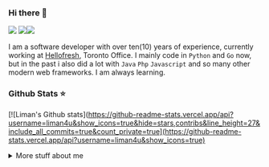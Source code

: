 ### Hi there 👋

![](https://komarev.com/ghpvc/?username=liman4u&color=6aa6f8) ![](https://img.shields.io/github/followers/liman4u?style=social)[![](https://img.shields.io/badge/-Follow-black?style=social&logo=Linkedin)](https://www.linkedin.com/in/llabaran) <br/>

I am a software developer with over ten(10) years of experience, currently working at [Hellofresh](https://hellofresh.com/), Toronto Office.
I mainly code in `Python` and `Go` now, but in the past i also did a lot with `Java` `Php` `Javascript` and so many other modern web frameworks. I am always learning.

### Github Stats ⭐
[![Liman's Github stats](https://github-readme-stats.vercel.app/api?username=liman4u&show_icons=true&hide=stars,contribs&line_height=27&include_all_commits=true&count_private=true](https://github-readme-stats.vercel.app/api?username=liman4u&show_icons=true)

<details>
<summary>
  More stuff about me
</summary>
  
## Education 🎓
- **Bachelor's degree** in Computer Science at Kwame Nkrumah University of Science And Technology, Kumasi, Ghana (2007 - 2011)
  - Facilitator, School of Groups Coding Club
  - Lead Developer, Vacation Bootcamps

More about education in my [LinkedIn](https://www.linkedin.com/in/llabaran/).
  
## My skills 📜

- Web Technologies
  - JavaScript
  - HTML, CSS
  - Node.js

- Application Development
  - Python
  - Golang

- Frameworks & Systems
  - Flask
  - FastAPI
  - AIOHttp
  - Django
  - React
  - Vue
  - AWS Services
  - Laravel
  - GraphQL
  - ElasticSearch
  - Docker & Kubernetes
  - Databases(MySQL, PostgreSQL & MongoDB)
  - ETLs with PySpark
  - AirFlow
  - Terraform
  - Shopify
  
## Nationality 🌐
Ghana - in the West African Region and I speak English fluently.

## What I'm currently learning 📚

- Diving more into tech lead and engineering leadership
